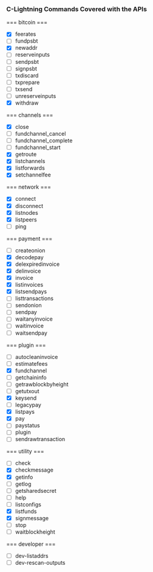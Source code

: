### C-Lightning Commands Covered with the APIs

=== bitcoin ===
- [x] feerates
- [ ] fundpsbt
- [x] newaddr
- [ ] reserveinputs
- [ ] sendpsbt
- [ ] signpsbt
- [ ] txdiscard
- [ ] txprepare
- [ ] txsend
- [ ] unreserveinputs
- [x] withdraw

=== channels ===
- [x] close
- [ ] fundchannel_cancel
- [ ] fundchannel_complete
- [ ] fundchannel_start
- [x] getroute
- [x] listchannels
- [x] listforwards
- [x] setchannelfee

=== network ===
- [x] connect
- [x] disconnect
- [x] listnodes
- [x] listpeers
- [ ] ping

=== payment ===
- [ ] createonion
- [x] decodepay
- [x] delexpiredinvoice
- [x] delinvoice
- [x] invoice
- [x] listinvoices
- [x] listsendpays
- [ ] listtransactions
- [ ] sendonion
- [ ] sendpay
- [ ] waitanyinvoice
- [ ] waitinvoice
- [ ] waitsendpay

=== plugin ===
- [ ] autocleaninvoice
- [ ] estimatefees
- [x] fundchannel
- [ ] getchaininfo
- [ ] getrawblockbyheight
- [ ] getutxout
- [x] keysend
- [ ] legacypay
- [x] listpays
- [x] pay
- [ ] paystatus
- [ ] plugin
- [ ] sendrawtransaction

=== utility ===
- [ ] check
- [x] checkmessage
- [x] getinfo
- [ ] getlog
- [ ] getsharedsecret
- [ ] help
- [ ] listconfigs
- [x] listfunds
- [x] signmessage
- [ ] stop
- [ ] waitblockheight

=== developer ===   
- [ ] dev-listaddrs
- [ ] dev-rescan-outputs